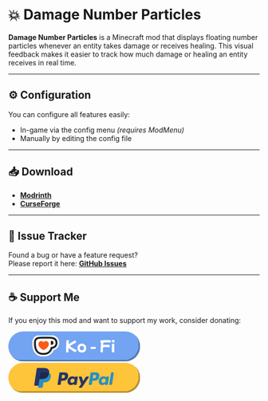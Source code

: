 # 💥 Damage Number Particles

**Damage Number Particles** is a Minecraft mod that displays floating number particles whenever an entity takes damage or receives healing. This visual feedback makes it easier to track how much damage or healing an entity receives in real time.

---

## ⚙️ Configuration

You can configure all features easily:
- In-game via the config menu *(requires ModMenu)*
- Manually by editing the config file

---

## 📥 Download

- **[Modrinth](https://modrinth.com/mod/dnp)**
- **[CurseForge](https://www.curseforge.com/minecraft/mc-mods/dnp)**

---

## 🐞 Issue Tracker

Found a bug or have a feature request?  
Please report it here: [**GitHub Issues**](https://github.com/Smootheez/dnp/issues)

---

## ☕ Support Me

If you enjoy this mod and want to support my work, consider donating:

[![ko-fi](https://raw.githubusercontent.com/Smootheez/Smootheez/7b16ed55570e49b9320e9cade5e572b271e9f1fe/assets/donation-kofi.svg)](https://ko-fi.com/smootheez)
[![paypal](https://raw.githubusercontent.com/Smootheez/Smootheez/7b16ed55570e49b9320e9cade5e572b271e9f1fe/assets/donation-paypal.svg)](https://paypal.me/smootheez)
